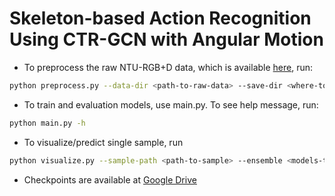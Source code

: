 # Skeleton-based Action Recognition Using CTR-GCN with Angular Motion

- To preprocess the raw NTU-RGB+D data, which is available [here](https://github.com/shahroudy/NTURGB-D?tab=readme-ov-file), run:
```bash
python preprocess.py --data-dir <path-to-raw-data> --save-dir <where-to-save-data> --missing-files resources/ntu_missing.txt
```
- To train and evaluation models, use main.py. To see help message, run:
```bash
python main.py -h
```
- To visualize/predict single sample, run
```bash
python visualize.py --sample-path <path-to-sample> --ensemble <models-to-use> --features <features-to-uses> --adaptive
```
- Checkpoints are available at [Google Drive](https://drive.google.com/drive/folders/1kJBfLjJ_fsmPCvDCAVG4iC2jS0Ezwsck?usp=sharing)
